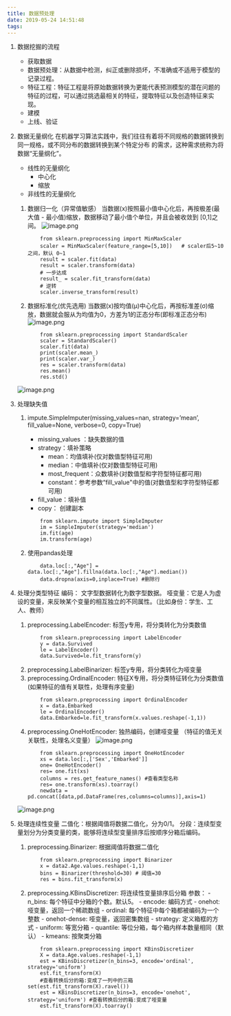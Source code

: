 ```yaml
---
title: 数据预处理
date: 2019-05-24 14:51:48
tags:
---
```

1. 数据挖掘的流程
    - 获取数据
    - 数据预处理：从数据中检测，纠正或删除损坏，不准确或不适用于模型的记录过程。
    - 特征工程：特征工程是将原始数据转换为更能代表预测模型的潜在问题的特征的过程，可以通过挑选最相关的特征，提取特征以及创造特征来实现。
    - 建模
    - 上线、验证

2. 数据无量纲化
在机器学习算法实践中，我们往往有着将不同规格的数据转换到同一规格，或不同分布的数据转换到某个特定分布 的需求，这种需求统称为将数据“无量纲化”。
    - 线性的无量纲化
        - 中心化
        - 缩放
    - 非线性的无量纲化

    1. 数据归一化（异常值敏感）
        当数据(x)按照最小值中心化后，再按极差(最大值 - 最小值)缩放，数据移动了最小值个单位，并且会被收敛到 [0,1]之间。
        ![image.png](0.png)
        ```
            from sklearn.preprocessing import MinMaxScaler
            scaler = MinMaxScaler(feature_range=[5,10])   # scaler后5~10之间，默认 0~1
            result = scaler.fit(data)
            result = scaler.transform(data)
            # 一步达成
            result_ = scaler.fit_transform(data)
            # 逆转
            scaler.inverse_transform(result)
        ```

    2. 数据标准化(优先选用)
        当数据(x)按均值(μ)中心化后，再按标准差(σ)缩放，数据就会服从为均值为0，方差为1的正态分布(即标准正态分布)
        ![image.png](1.png)
        ```
            from sklearn.preprocessing import StandardScaler
            scaler = StandardScaler()
            scaler.fit(data)
            print(scaler.mean_)
            print(scaler.var_)
            res = scaler.transform(data)
            res.mean()
            res.std()
        ```
    
    ![image.png](2.png)

3. 处理缺失值
    1. impute.SimpleImputer(missing_values=nan, strategy=’mean’, fill_value=None, verbose=0, copy=True)
        - missing_values ：缺失数据的值
        - strategy：填补策略
            - mean：均值填补(仅对数值型特征可用) 
            - median：中值填补(仅对数值型特征可用) 
            - most_frequent：众数填补(对数值型和字符型特征都可用) 
            - constant：参考参数“fill_value"中的值(对数值型和字符型特征都可用)
        - fill_value：填补值
        - copy： 创建副本

        ```
            from sklearn.impute import SimpleImputer
            im = SimpleImputer(strategy='median')
            im.fit(age)
            im.transform(age)
        ```
    2. 使用pandas处理
        ```
            data.loc[:,"Age"] = data.loc[:,"Age"].fillna(data.loc[:,"Age"].median())
            data.dropna(axis=0,inplace=True) #删除行
        ```

4. 处理分类型特征
    编码： 文字型数据转化为数字型数据。
    哑变量：它是人为虚设的变量，来反映某个变量的相互独立的不同属性。（比如身份：学生、工人、教师）
    1. preprocessing.LabelEncoder: 标签y专用，将分类转化为分类数值
        ```
            from sklearn.preprocessing import LabelEncoder
            y = data.Survived
            le = LabelEncoder()
            data.Survived=le.fit_transform(y)
        ```
    2. preprocessing.LabelBinarizer: 标签y专用，将分类转化为哑变量
    3. preprocessing.OrdinalEncoder: 特征X专用，将分类特征转化为分类数值 (如果特征的值有关联性，处理有序变量)
        ```
            from sklearn.preprocessing import OrdinalEncoder
            x = data.Embarked
            le = OrdinalEncoder()
            data.Embarked=le.fit_transform(x.values.reshape(-1,1))
        ```
    4. preprocessing.OneHotEncoder: 独热编码，创建哑变量 （特征的值无关关联性，处理名义变量）
        ![image.png](3.png)
        ```
            from sklearn.preprocessing import OneHotEncoder
            xs = data.loc[:,['Sex','Embarked']]
            one= OneHotEncoder()
            res= one.fit(xs)
            columns = res.get_feature_names() #查看类型名称
            res= one.transform(xs).toarray() 
            newdata = pd.concat([data,pd.DataFrame(res,columns=columns)],axis=1)
        ```

    ![image.png](4.png)

5. 处理连续性变量
    二值化：根据阈值将数据二值化，分为0/1。
    分段：连续型变量划分为分类变量的类，能够将连续型变量排序后按顺序分箱后编码。
    1. preprocessing.Binarizer: 根据阈值将数据二值化
        ```
            from sklearn.preprocessing import Binarizer
            x = data2.Age.values.reshape(-1,1)
            bins = Binarizer(threshold=30) # 阈值=30
            res = bins.fit_transform(x)
        ```
    2. preprocessing.KBinsDiscretizer: 将连续性变量排序后分箱
        参数：
            - n_bins: 每个特征中分箱的个数。默认5。
            - encode: 编码方式
                - onehot: 哑变量，返回一个稀疏数组
                - ordinal: 每个特征中每个箱都被编码为一个整数
                - onehot-dense: 哑变量，返回密集数组
            - strategy: 定义箱框的方式
                - uniform: 等宽分箱
                - quantile: 等位分箱，每个箱内样本数量相同（默认）
                - kmeans: 按聚类分箱
        ```
            from sklearn.preprocessing import KBinsDiscretizer
            X = data.Age.values.reshape(-1,1)
            est = KBinsDiscretizer(n_bins=3, encode='ordinal', strategy='uniform')
            est.fit_transform(X)
            #查看转换后分的箱:变成了一列中的三箱 set(est.fit_transform(X).ravel())
            est = KBinsDiscretizer(n_bins=3, encode='onehot', strategy='uniform') #查看转换后分的箱:变成了哑变量
            est.fit_transform(X).toarray()
        ```
